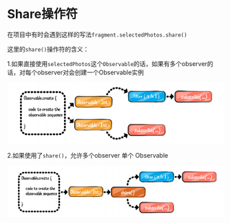 # Share操作符

在项目中有时会遇到这样的写法`fragment.selectedPhotos.share()`

这里的`share()`操作符的含义：

1.如果直接使用`selectedPhotos`这个`Observable`的话，如果有多个observer的话，对每个observer对会创建一个Observable实例

![006](./images/006.png)

2.如果使用了`share()`，允许多个observer 单个 Observable 

![007](./images/007.png)
